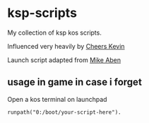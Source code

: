 # ksp-scripts

My collection of ksp kos scripts.

Influenced very heavily by [Cheers Kevin](https://www.youtube.com/user/gisikw)

Launch script adapted from [Mike Aben](https://www.youtube.com/c/MikeAben)

## usage in game in case i forget

Open a kos terminal on launchpad

```kos
runpath("0:/boot/your-script-here").
```
